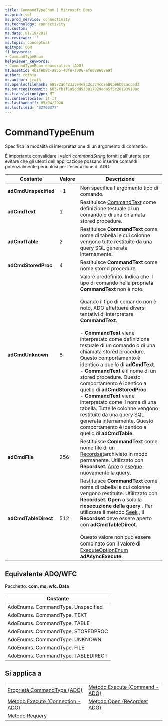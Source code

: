 ```yaml
---
title: CommandTypeEnum | Microsoft Docs
ms.prod: sql
ms.prod_service: connectivity
ms.technology: connectivity
ms.custom: ''
ms.date: 01/19/2017
ms.reviewer: ''
ms.topic: conceptual
apitype: COM
f1_keywords:
- CommandTypeEnum
helpviewer_keywords:
- CommandTypeEnum enumeration [ADO]
ms.assetid: 4b1feb9c-a855-40fe-a906-efe688687e9f
author: rothja
ms.author: jroth
ms.openlocfilehash: 68572a642333e4e9c2c334cd7680b96b0cacced3
ms.sourcegitcommit: 6037fb1f1a5ddd933017029eda5f5c281939100c
ms.translationtype: MT
ms.contentlocale: it-IT
ms.lasthandoff: 05/04/2020
ms.locfileid: "82760377"
---
```

# <a name="commandtypeenum"></a>CommandTypeEnum
Specifica la modalità di interpretazione di un argomento di comando.  
  
 È importante convalidare i valori *commandString* forniti dall'utente per evitare che gli utenti dell'applicazione possano inserire comandi potenzialmente pericolosi per l'esecuzione di ADO.  
  
|Costante|Valore|Descrizione|  
|--------------|-----------|-----------------|  
|**adCmdUnspecified**|-1|Non specifica l'argomento tipo di comando.|  
|**adCmdText**|1|Restituisce [CommandText](../../../ado/reference/ado-api/commandtext-property-ado.md) come definizione testuale di un comando o di una chiamata stored procedure.|  
|**adCmdTable**|2|Restituisce **CommandText** come nome di tabella le cui colonne vengono tutte restituite da una query SQL generata internamente.|  
|**adCmdStoredProc**|4|Restituisce **CommandText** come nome stored procedure.|  
|**adCmdUnknown**|8|Valore predefinito. Indica che il tipo di comando nella proprietà **CommandText** non è noto.<br /><br /> Quando il tipo di comando non è noto, ADO effettuerà diversi tentativi di interpretare **CommandText**.<br /><br /> -   **CommandText** viene interpretato come definizione testuale di un comando o di una chiamata stored procedure. Questo comportamento è identico a quello di **adCmdText**.<br />-   **CommandText** è il nome di un stored procedure. Questo comportamento è identico a quello di **adCmdStoredProc**.<br />-   **CommandText** viene interpretato come il nome di una tabella. Tutte le colonne vengono restituite da una query SQL generata internamente. Questo comportamento è identico a quello di **adCmdTable**.|  
|**adCmdFile**|256|Restituisce **CommandText** come nome file di un [Recordset](../../../ado/reference/ado-api/recordset-object-ado.md)archiviato in modo permanente. Utilizzato con **Recordset.** [Apre](../../../ado/reference/ado-api/open-method-ado-recordset.md) o [esegue](../../../ado/reference/ado-api/requery-method.md) nuovamente la query.|  
|**adCmdTableDirect**|512|Restituisce **CommandText** come nome di tabella le cui colonne vengono restituite. Utilizzato con **Recordset. Open** o solo la **riesecuzione della query** . Per utilizzare il metodo [Seek](../../../ado/reference/ado-api/seek-method.md) , il **Recordset** deve essere aperto con **adCmdTableDirect**.<br /><br /> Questo valore non può essere combinato con il valore di [ExecuteOptionEnum](../../../ado/reference/ado-api/executeoptionenum.md) **adAsyncExecute**.|  
  
## <a name="adowfc-equivalent"></a>Equivalente ADO/WFC  
 Pacchetto: **com. ms. wfc. Data**  
  
|Costante|  
|--------------|  
|AdoEnums. CommandType. Unspecified|  
|AdoEnums. CommandType. TEXT|  
|AdoEnums. CommandType. TABLE|  
|AdoEnums. CommandType. STOREDPROC|  
|AdoEnums. CommandType. UNKNOWN|  
|AdoEnums. CommandType. FILE|  
|AdoEnums. CommandType. TABLEDIRECT|  
  
## <a name="applies-to"></a>Si applica a  
  
|||  
|-|-|  
|[Proprietà CommandType (ADO)](../../../ado/reference/ado-api/commandtype-property-ado.md)|[Metodo Execute (Command - ADO)](../../../ado/reference/ado-api/execute-method-ado-command.md)|  
|[Metodo Execute (Connection - ADO)](../../../ado/reference/ado-api/execute-method-ado-connection.md)|[Metodo Open (Recordset ADO)](../../../ado/reference/ado-api/open-method-ado-recordset.md)|  
|[Metodo Requery](../../../ado/reference/ado-api/requery-method.md)||

